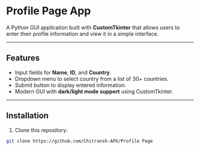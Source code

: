# Profile Page App

A Python GUI application built with **CustomTkinter** that allows users to enter their profile information and view it in a simple interface.

---

## Features

- Input fields for **Name**, **ID**, and **Country**.  
- Dropdown menu to select country from a list of 30+ countries.  
- Submit button to display entered information.  
- Modern GUI with **dark/light mode support** using CustomTkinter.  

---

## Installation

1. Clone this repository:

```bash
git clone https://github.com/Chitransh-AFK/Profile Page


